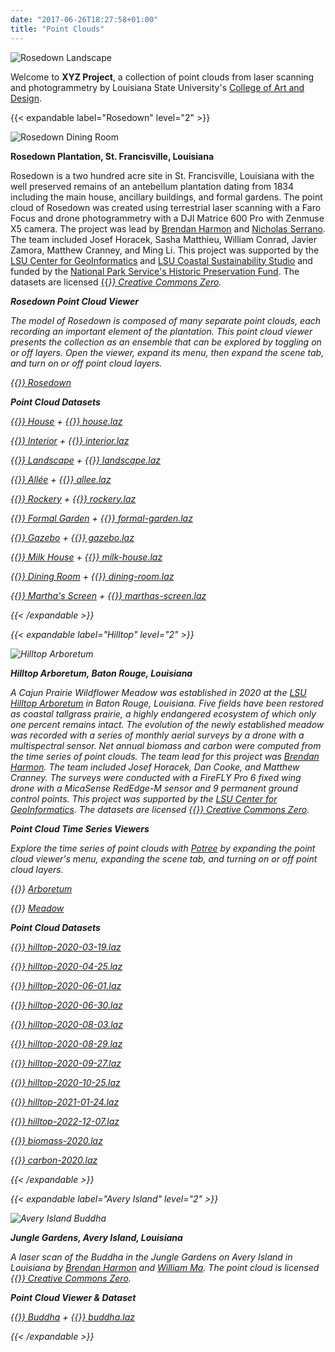 ```yaml
---
date: "2017-06-26T18:27:58+01:00"
title: "Point Clouds"
---
```


![Rosedown Landscape](landscape.jpg)

Welcome to **XYZ Project**,
a collection of point clouds from laser scanning and photogrammetry
by Louisiana State University's
[College of Art and Design](https://design.lsu.edu/).

{{< expandable label="Rosedown" level="2" >}}

![Rosedown Dining Room](dining-room.jpg)
<!-- {{< potree rosedown interior >}} -->

**Rosedown Plantation, St. Francisville, Louisiana**

Rosedown is a two hundred acre site in St. Francisville, Louisiana
with the well preserved remains of an antebellum plantation dating from 1834
including the main house, ancillary buildings, and formal gardens.
The point cloud of Rosedown was created
using terrestrial laser scanning with a Faro Focus
and drone photogrammetry with a DJI Matrice 600 Pro with Zenmuse X5 camera.
The project was lead by
[Brendan Harmon](https://baharmon.github.io/) and
[Nicholas Serrano](https://design.lsu.edu/faculty/serrano-nicholas/).
The team included Josef Horacek, Sasha Matthieu, William Conrad,
Javier Zamora, Matthew Cranney, and Ming Li.
This project was supported by the
[LSU Center for GeoInformatics](http://c4g.lsu.edu/) and
[LSU Coastal Sustainability Studio](https://css.lsu.edu/)
and funded by the
[National Park Service's Historic Preservation Fund](https://www.nps.gov/subjects/historicpreservationfund/index.htm).
The datasets are licensed [{{<i class="fab fa-creative-commons-zero">}} Creative Commons Zero](https://creativecommons.org/share-your-work/public-domain/cc0/).

**Rosedown Point Cloud Viewer**

The model of Rosedown is composed of
many separate point clouds,
each recording an important element
of the plantation.
This point cloud viewer presents
the collection as an ensemble
that can be explored by
toggling on or off layers.
Open the viewer,
expand its menu,
then expand the scene tab, and
turn on or off point cloud layers.

[{{<i class="fas fa-braille">}} Rosedown](https://xyz.cct.lsu.edu/data/rosedown/rosedown.html "Point Cloud Viewer for Rosedown Plantation")

**Point Cloud Datasets**

[{{<i class="fas fa-braille">}} House](https://xyz.cct.lsu.edu/data/rosedown/house.html "Point Cloud Viewer for Rosedown House") + [{{<i class="ms ms-database">}} house.laz](https://xyz.cct.lsu.edu/data/rosedown/house.laz "LAZ Point Cloud Dataset for Rosedown House")

[{{<i class="fas fa-braille">}} Interior](https://xyz.cct.lsu.edu/data/rosedown/interior.html "Point Cloud Viewer for Rosedown Interior") + [{{<i class="ms ms-database">}} interior.laz](https://xyz.cct.lsu.edu/data/rosedown/interior.laz "LAZ Point Cloud Dataset for Rosedown Interior")

[{{<i class="fas fa-braille">}} Landscape](https://xyz.cct.lsu.edu/data/rosedown/landscape.html "Point Cloud Viewer for Rosedown Landscape")  + [{{<i class="ms ms-database">}} landscape.laz](https://xyz.cct.lsu.edu/data/rosedown/landscape.laz "LAZ Point Cloud Dataset for Rosedown Landscape")

[{{<i class="fas fa-braille">}} Allée](https://xyz.cct.lsu.edu/data/rosedown/allee.html "Point Cloud Viewer for Rosedown Allée") + [{{<i class="ms ms-database">}} allee.laz](https://xyz.cct.lsu.edu/data/rosedown/allee.laz "LAZ Point Cloud Dataset for Rosedown Allée")

[{{<i class="fas fa-braille">}} Rockery](https://xyz.cct.lsu.edu/data/rosedown/rockery.html "Point Cloud Viewer for Rosedown Rockery") + [{{<i class="ms ms-database">}} rockery.laz](https://xyz.cct.lsu.edu/data/rosedown/rockery.laz "LAZ Point Cloud Dataset for Rosedown Rockery")

[{{<i class="fas fa-braille">}} Formal Garden](https://xyz.cct.lsu.edu/data/rosedown/formal-garden.html "Point Cloud Viewer for Rosedown Formal Garden")  + [{{<i class="ms ms-database">}} formal-garden.laz](https://xyz.cct.lsu.edu/data/rosedown/formal-garden.laz "LAZ Point Cloud Dataset for Rosedown Formal Garden")

[{{<i class="fas fa-braille">}} Gazebo](https://xyz.cct.lsu.edu/data/rosedown/gazebo.html "Point Cloud Viewer for Rosedown Gazebo") + [{{<i class="ms ms-database">}} gazebo.laz](https://xyz.cct.lsu.edu/data/rosedown/gazebo.laz "LAZ Point Cloud Dataset for Rosedown Gazebo")

[{{<i class="fas fa-braille">}} Milk House](https://xyz.cct.lsu.edu/data/rosedown/milk-house.html "Point Cloud Viewer for Rosedown Milk House") + [{{<i class="ms ms-database">}} milk-house.laz](https://xyz.cct.lsu.edu/data/rosedown/milk-house.laz "LAZ Point Cloud Dataset for Rosedown Milk House")

[{{<i class="fas fa-braille">}} Dining Room](https://xyz.cct.lsu.edu/data/rosedown/dining-room.html "Point Cloud Viewer for Rosedown Dining Room") + [{{<i class="ms ms-database">}} dining-room.laz](https://xyz.cct.lsu.edu/data/rosedown/dining-room.laz "LAZ Point Cloud Dataset for Rosedown Dining Room")

[{{<i class="fas fa-braille">}} Martha's Screen](https://xyz.cct.lsu.edu/data/rosedown/marthas-screen.html "Point Cloud Viewer for Martha's Screen") + [{{<i class="ms ms-database">}} marthas-screen.laz](https://xyz.cct.lsu.edu/data/rosedown/marthas-screen.laz "LAZ Point Cloud Dataset for Martha's Screen at Rosedown")

{{< /expandable >}}

{{< expandable label="Hilltop" level="2" >}}

![Hilltop Arboretum](transect-biomass-2020.png)
<!-- {{< potree hilltop meadow >}} -->

**Hilltop Arboretum, Baton Rouge, Louisiana**

A Cajun Prairie Wildflower Meadow was established in 2020 at the
[LSU Hilltop Arboretum](https://www.lsu.edu/hilltop/)
in Baton Rouge, Louisiana.
Five fields have been restored as coastal tallgrass prairie,
a highly endangered ecosystem of which only one percent remains intact.
The evolution of the newly established meadow was recorded
with a series of monthly aerial surveys
by a drone with a multispectral sensor.
Net annual biomass and carbon
were computed from the time series of point clouds.
The team lead for this project was
[Brendan Harmon](https://baharmon.github.io/).
The team included Josef Horacek, Dan Cooke, and Matthew Cranney.
The surveys were conducted with a
FireFLY Pro 6 fixed wing drone
with a MicaSense RedEdge-M sensor
and 9 permanent ground control points.
This project was supported by the
[LSU Center for GeoInformatics](http://c4g.lsu.edu/).
The datasets are licensed [{{<i class="fab fa-creative-commons-zero">}} Creative Commons Zero](https://creativecommons.org/share-your-work/public-domain/cc0/).

**Point Cloud Time Series Viewers**

Explore the time series of point clouds
with [Potree](http://potree.org/)
by expanding the point cloud viewer's menu,
expanding the scene tab, and
turning on or off point cloud layers.

{{<i class="fas fa-braille">}} [Arboretum](https://xyz.cct.lsu.edu/data/hilltop/arboretum.html "Point Cloud Viewer for Hilltop Arboretum")

{{<i class="fas fa-braille">}} [Meadow](https://xyz.cct.lsu.edu/data/hilltop/meadow.html "Point Cloud Viewer for Hilltop Arboretum Meadow")

**Point Cloud Datasets**

[{{<i class="ms ms-database">}} hilltop-2020-03-19.laz](https://xyz.cct.lsu.edu/data/hilltop/hilltop-2020-03-19.laz "LAZ Point Cloud Dataset for Hilltop Arboretum, March 19, 2020")

[{{<i class="ms ms-database">}} hilltop-2020-04-25.laz](https://xyz.cct.lsu.edu/data/hilltop/hilltop-2020-04-25.laz "LAZ Point Cloud Dataset for Hilltop Arboretum, April 25, 2020")

[{{<i class="ms ms-database">}} hilltop-2020-06-01.laz](https://xyz.cct.lsu.edu/data/hilltop/hilltop-2020-06-01.laz "LAZ Point Cloud Dataset for Hilltop Arboretum, June 1, 2020")

[{{<i class="ms ms-database">}} hilltop-2020-06-30.laz](https://xyz.cct.lsu.edu/data/hilltop/hilltop-2020-06-30.laz "LAZ Point Cloud Dataset for Hilltop Arboretum, June 30, 2020")

[{{<i class="ms ms-database">}} hilltop-2020-08-03.laz](https://xyz.cct.lsu.edu/data/hilltop/hilltop-2020-08-03.laz "LAZ Point Cloud Dataset for Hilltop Arboretum, August 3, 2020")

[{{<i class="ms ms-database">}} hilltop-2020-08-29.laz](https://xyz.cct.lsu.edu/data/hilltop/hilltop-2020-08-29.laz "LAZ Point Cloud Dataset for Hilltop Arboretum, August 29, 2020")

[{{<i class="ms ms-database">}} hilltop-2020-09-27.laz](https://xyz.cct.lsu.edu/data/hilltop/hilltop-2020-09-27.laz "LAZ Point Cloud Dataset for Hilltop Arboretum, September 27, 2020")

[{{<i class="ms ms-database">}} hilltop-2020-10-25.laz](https://xyz.cct.lsu.edu/data/hilltop/hilltop-2020-10-25.laz "LAZ Point Cloud Dataset for Hilltop Arboretum, October 25, 2020")

[{{<i class="ms ms-database">}} hilltop-2021-01-24.laz](https://xyz.cct.lsu.edu/data/hilltop/hilltop-2021-01-24.laz "LAZ Point Cloud Dataset for Hilltop Arboretum, January 24, 2021")

[{{<i class="ms ms-database">}} hilltop-2022-12-07.laz](https://xyz.cct.lsu.edu/data/hilltop/hilltop-2022-12-07.laz "LAZ Point Cloud Dataset for Hilltop Arboretum, December 7, 2022")

[{{<i class="ms ms-database">}} biomass-2020.laz](https://xyz.cct.lsu.edu/data/hilltop/biomass-2020.laz "LAZ Point Cloud Dataset for Hilltop Arboretum, Net Annual Biomass 2020")

[{{<i class="ms ms-database">}} carbon-2020.laz](https://xyz.cct.lsu.edu/data/hilltop/carbon-2020.laz "LAZ Point Cloud Dataset for Hilltop Arboretum, Net Annual Carbon 2020")

{{< /expandable >}}

{{< expandable label="Avery Island" level="2" >}}

![Avery Island Buddha](buddha.png)
<!-- {{< potree averyisland buddha >}} -->

**Jungle Gardens, Avery Island, Louisiana**

A laser scan of the Buddha
in the Jungle Gardens on Avery Island in Louisiana
by [Brendan Harmon](https://baharmon.github.io/) and
[William Ma](https://design.lsu.edu/faculty/william-ma/).
The point cloud is licensed [{{<i class="fab fa-creative-commons-zero">}} Creative Commons Zero](https://creativecommons.org/share-your-work/public-domain/cc0/).

**Point Cloud Viewer & Dataset**

[{{<i class="fas fa-braille">}} Buddha](https://xyz.cct.lsu.edu/data/averyisland/buddha.html "Point Cloud Viewer for Avery Island Buddha") + [{{<i class="ms ms-database">}} buddha.laz](https://xyz.cct.lsu.edu/data/averyisland/buddha.laz "LAZ Point Cloud of Avery Island Buddha")

{{< /expandable >}}

<!-- {{< map >}} -->

<!--
{{<i class="ai ai-zenodo ai-3x">}}
{{<i class="ms ms-grass-gis ms-2x">}}
{{<i class="ms ms-database">}}
{{<i class="ms ms-directory">}}
{{<i class="fab fa-creative-commons">}}
{{<i class="fab fa-creative-commons-zero">}}
{{<i class="fas fa-coffee">}}
{{<i class="fas fa-braille">}}
-->
